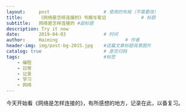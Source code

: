 ```yaml
---
layout:     post   				    # 使用的布局（不需要改）
title:      《网络是怎样连接的》书摘与笔记				# 标题 
subtitle:   网络是怎样连接的 #副标题
description: Try it now
date:       2019-04-03 				# 时间
author:     Haiming 						# 作者
header-img: img/post-bg-2015.jpg 	#这篇文章标题背景图片
catalog: true 						# 是否归档
tags:								#标签
    - 编程
    - 日常
    - 记录
    - 学习
    - 网络
---
```


今天开始看《网络是怎样连接的》，有所感想的地方，记录在此，以备复习。

